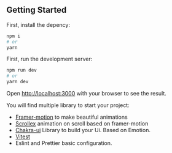 
## Getting Started

First, install the depency:

```bash
npm i
# or
yarn 
```

First, run the development server:

```bash
npm run dev
# or
yarn dev
```

Open [http://localhost:3000](http://localhost:3000) with your browser to see the result.

You will find multiple library to start your project: 

 - [Framer-motion](https://www.framer.com/docs/) to make beautiful animations
 - [Scrollex](https://scrollex-docs.vercel.app/) animation on scroll based on framer-motion
 - [Chakra-ui](https://chakra-ui.com/) Library to build your Ui. Based on Emotion.
 - [Vitest](https://vitest.dev/)
 - Eslint and Prettier basic configuration.

